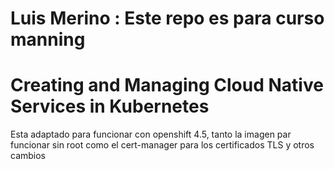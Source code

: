 # Luis Merino : Este repo es para curso manning
# Creating and Managing Cloud Native Services in Kubernetes

Esta adaptado para funcionar con openshift 4.5, tanto la imagen par funcionar sin root
como el cert-manager para los certificados TLS y otros cambios

